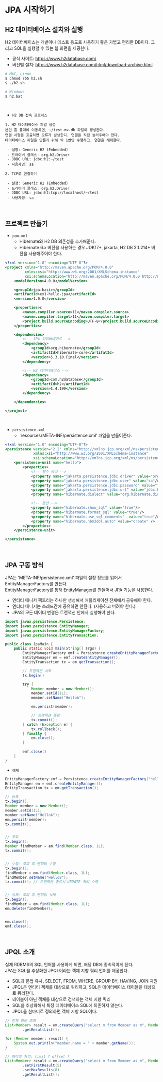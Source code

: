 # JPA 시작하기

## H2 데이터베이스 설치와 실행

H2 데이터베이스는 개발이나 테스트 용도로 사용하기 좋은 가볍고 편리한 DB이다. 그리고 SQL을 실행할 수 있는 웹 화면을 제공한다.  

 - 공식 사이트: https://www.h2database.com/
 - 버전별 설치: https://www.h2database.com/html/download-archive.html

```bash
# MAC, Linux
$ chmod 755 h2.sh
$ ./h2.sh

# Windows
$ h2.bat
```

<br/>

 - `H2 DB 접속 프로세스`
```
1. H2 데이터베이스 파일 생성
본인 홈 폴더에 이동하면, ~/test.mv.db 파일이 생성된다.
연결 시험을 호출하면 오류가 발생한디. 연결을 직접 눌러주어야 한다.
데이터베이스 파일을 만들기 위해 딱 1번만 수행하고, 연결을 해제한다.

 - 설정: Generic H2 (Embedded)
 - 드라이버 클래스: org.h2.Driver
 - JDBC URL: jdbc:h2:~/test
 - 사용자명: sa

2. TCP로 연결하기

 - 설정: Generic H2 (Embedded)
 - 드라이버 클래스: org.h2.Driver
 - JDBC URL: jdbc:h2:tcp://localhost/~/test
 - 사용자명: sa

```

<br/>

## 프로젝트 만들기

 - `pom.xml`
    - Hibernate와 H2 DB 의존성을 추가해준다.
    - Hibernate 6.x 버전을 사용하는 경우 JDK17+, jakarta, H2 DB 2.1.214+ 버전을 사용해주어야 한다.
```xml
<?xml version="1.0" encoding="UTF-8"?>
<project xmlns="http://maven.apache.org/POM/4.0.0"
         xmlns:xsi="http://www.w3.org/2001/XMLSchema-instance"
         xsi:schemaLocation="http://maven.apache.org/POM/4.0.0 http://maven.apache.org/xsd/maven-4.0.0.xsd">
    <modelVersion>4.0.0</modelVersion>

    <groupId>jpa-basic</groupId>
    <artifactId>ex1-hello-jpa</artifactId>
    <version>1.0.0</version>

    <properties>c
        <maven.compiler.source>11</maven.compiler.source>
        <maven.compiler.target>11</maven.compiler.target>
        <project.build.sourceEncoding>UTF-8</project.build.sourceEncoding>
    </properties>

    <dependencies>
        <!-- JPA 하이버네이트 -->
        <dependency>
            <groupId>org.hibernate</groupId>
            <artifactId>hibernate-core</artifatId>
            <version>5.3.10.Final</version>
        </dependency>

        <!-- H2 데이터베이스 -->
        <dependency>
            <groupId>com.h2database</groupId>
            <artifactId>h2</artifactId>
            <version>1.4.199</version>
        </dependency>

    </dependencies>

</project>
```

<br/>

 - `persistence.xml`
    - 'resources/META-INF/persistence.xml' 파일을 만들어준다.
```xml
<?xml version="1.0" encoding="UTF-8"?>
<persistence version="2.2" xmlns="http://xmlns.jcp.org/xml/ns/persistence"
             xmlns:xsi="http://www.w3.org/2001/XMLSchema-instance"
             xsi:schemaLocation="http://xmlns.jcp.org/xml/ns/persistence http://xmlns.jcp.org/xml/ns/persistence/persistence_2_2.xsd">
    <persistence-unit name="hello">
        <properties>
            <!-- 필수 속성 -->
            <property name="jakarta.persistence.jdbc.driver" value="org.h2.Driver"/>
            <property name="jakarta.persistence.jdbc.user" value="sa"/>
            <property name="jakarta.persistence.jdbc.password" value=""/>
            <property name="jakarta.persistence.jdbc.url" value="jdbc:h2:tcp://localhost/~/test"/>
            <property name="hibernate.dialect" value="org.hibernate.dialect.H2Dialect"/>

            <!-- 옵션 -->
            <property name="hibernate.show_sql" value="true"/>
            <property name="hibernate.format_sql" value="true"/>
            <property name="hibernate.use_sql_comments"  value="true"/>
            <property name="hibernate.hbm2ddl.auto" value="create" />
        </properties>
    </persistence-unit>

</persistence>
```

<br/>

## JPA 구동 방식

JPA는 'META-INF/persistence.xml' 파일의 설정 정보를 읽어서 EntityManagerFactory를 만든다.  
EntityManagerFactory를 통해 EntityManager를 만들어서 JPA 기능을 사용한다.  
 - 엔티티 매니저 팩토리는 하나만 생성해서 애플리케이션 전체에서 공유해야 한다.
 - 엔티티 매니저는 쓰레드간에 공유하면 안된다. (사용하고 버려야 한다.)
 - JPA의 모든 데이터 변경은 트랜잭션 안에서 실행해야 한다.

```java
import javax.persistence.Persistence;
import javax.persistence.EntityManager;
import javax.persistence.EntityManagerFactory;
import javax.persistence.EntityTransaction;

public class JpaMain {
    public static void main(String[] args) {
        EntityManagerFactory emf = Persistence.createEntityManagerFactory("hello");
        EntityManager em = emf.createEntityManager();
        EntityTransaction tx = em.getTransaction();

        // 트랜잭션 시작
        tx.begin()

        try {
            Member member = new Member();
            member.setId(1L);
            member.setName("HelloA");

            em.persist(member);

            // 트랜잭션 종료
            tx.commit();
        } catch (Exception e) {
            tx.rollback();
        } finally { 
            em.close();
        }
        
        emf.close()
    }
}
```

 - `예제`
```java
EntityManagerFactory emf = Persistence.createEntityManagerFactory("hello");
EntityManager em = emf.createEntityManager();
EntityTransaction tx = em.getTransaction();

// 등록
tx.begin();
Member member = new Member();
member.setId(1L);
member.setName("HelloA");
em.persist(member);
tx.commit();


// 조회
tx.begin();
Member findMember = em.find(Member.class, 1L);
tx.commit();


// 수정: 조회 후 엔티티 수정
tx.begin();
findMember = em.find(Member.class, 1L);
findMember.setName("HelloB");
tx.commit(); // 트랜잭션 종료시 UPDATE 쿼리 수행


// 삭제: 조회 후 엔티티 삭제
tx.begin();
findMember = em.find(Member.class, 1L);
em.delete(findMember);


em.close();
emf.close();
```

<br/>

## JPQL 소개

실제 RDBMS의 SQL 언어를 사용하게 되면, 해당 DB에 종속적이게 된다.  
JPA는 SQL을 추상화한 JPQL이라는 객체 지향 쿼리 언어를 제공한다.  
 - SQL과 문법 유사, SELECT, FROM, WHERE, GROUP BY, HAVING, JOIN 지원
 - JPQL은 엔티티 객체를 대상으로 쿼리하고, SQL은 데이터베이스 테이블을 대상으로 쿼리한다.
 - 테이블이 아닌 객체를 대상으로 검색하는 객체 지향 쿼리
 - SQL을 추상화해서 특정 데이터베이스 SQL에 의존하지 않는다.
 - JPQL을 한마디로 정의하면 객체 지향 SQL이다.

```java
// 전체 회원 조회
List<Member> result = em.createQuery("select m from Member as m", Member.class)
        .getResultList();

for (Member member: result) {
    System.out.println("member.name = " + member.getName());
}

// 페이징 처리: limit ? offset ?
List<Member> result = em.createQuery("select m from Member as m", Member.class)
        .setFirstResult(5)
        .setMaxResults(8)
        .getResultList();
```

